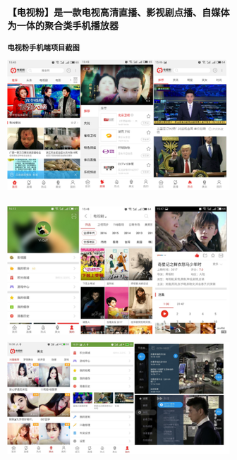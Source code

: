 ## 【电视粉】是一款电视高清直播、影视剧点播、自媒体为一体的聚合类手机播放器
### 电视粉手机端项目截图
![tvfan1.png](https://raw.githubusercontent.com/sharpayzara/showreel/master/res/tvfan1.png)
<br />
<br />
<br />
![tvfan2.jpg](https://raw.githubusercontent.com/sharpayzara/showreel/master/res/tvfan2.jpg)




![tvfan3.jpg](https://raw.githubusercontent.com/sharpayzara/showreel/master/res/tvfan3.jpg)
